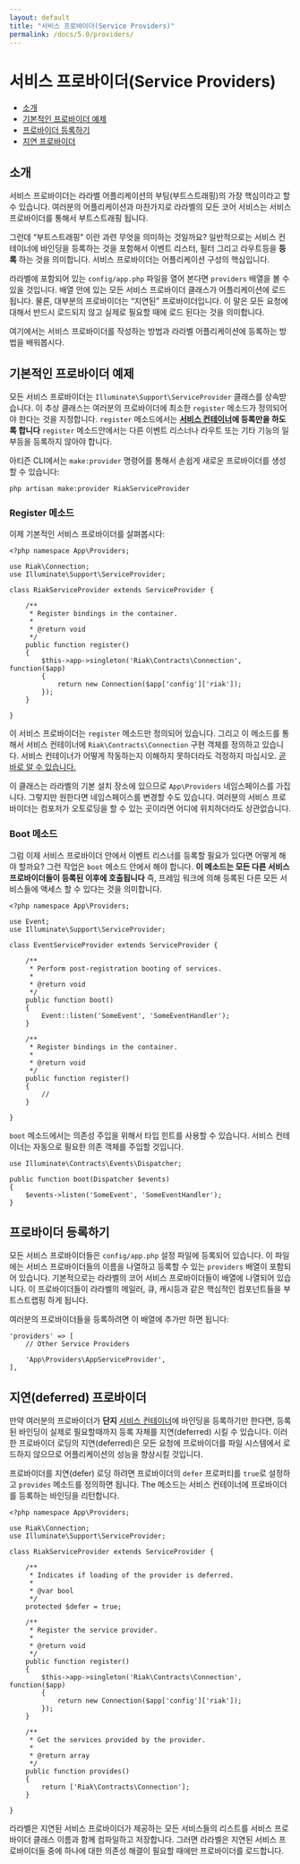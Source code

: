 ```yaml
---
layout: default
title: "서비스 프로바이더(Service Providers)"
permalink: /docs/5.0/providers/
---
```


# 서비스 프로바이더(Service Providers)

- [소개](#introduction)
- [기본적인 프로바이더 예제](#basic-provider-example)
- [프로바이더 등록하기](#registering-providers)
- [지연 프로바이더](#deferred-providers)

<a name="introduction"></a>
## 소개

서비스 프로바이더는 라라벨 어플리케이션의 부팅(부트스트래핑)의 가장 핵심이라고 할 수 있습니다. 여러분의 어플리케이션과 마찬가지로 라라벨의 모든 코어 서비스는 서비스 프로바이더를 통해서 부트스트래핑 됩니다. 

그런데 “부트스트래핑" 이란 과련 무엇을 의미하는 것일까요? 일반적으로는 서비스 컨테이너에 바인딩을 등록하는 것을 포함해서 이벤트 리스터, 필터 그리고 라우트등을 **등록** 하는 것을 의미합니다. 서비스 프로바이더는 어플리케이션 구성의 핵심입니다.

라라벨에 포함되어 있는 `config/app.php` 파일을 열어 본다면 `providers` 배열을 볼 수 있을 것입니다. 배열 안에 있는 모든 서비스 프로바이더 클래스가 어플리케이션에 로드됩니다. 물론, 대부분의 프로바이더는 “지연된” 프로바이더입니다. 이 말은 모든 요청에 대해서 반드시 로드되지 않고 실제로 필요할 때에 로드 된다는 것을 의미합니다. 

여기에서는 서비스 프로바이더를 작성하는 방법과 라라벨 어플리케이션에 등록하는 방법을 배워봅시다. 

<a name="basic-provider-example"></a>
## 기본적인 프로바이더 예제

모든 서비스 프로바이더는 `Illuminate\Support\ServiceProvider` 클래스를 상속받습니다. 이 추상 클래스는 여러분의 프로바이더에 최소한 `register` 메소드가 정의되어야 한다는 것을 지정합니다. `register` 메소드에서는 **[서비스 컨테이너](/laravel-korean-docs/docs/5.0/container)에 등록만을 하도록 합니다** `register` 메소드안에서는 다른 이벤트 리스너나 라우트 또는 기타 기능의 일부등을 등록하지 않아야 합니다. 

아티즌 CLI에서는 `make:provider` 명령어를 통해서 손쉽게 새로운 프로바이더를 생성할 수 있습니다:

	php artisan make:provider RiakServiceProvider

### Register 메소드 

이제 기본적인 서비스 프로바이더를 살펴봅시다:

	<?php namespace App\Providers;

	use Riak\Connection;
	use Illuminate\Support\ServiceProvider;

	class RiakServiceProvider extends ServiceProvider {

		/**
		 * Register bindings in the container.
		 *
		 * @return void
		 */
		public function register()
		{
			$this->app->singleton('Riak\Contracts\Connection', function($app)
			{
				return new Connection($app['config']['riak']);
			});
		}

	}

이 서비스 프로바이더는 `register` 메소드만 정의되어 있습니다. 그리고 이 메소드를 통해서 서비스 컨테이너에 `Riak\Contracts\Connection` 구현 객체를 정의하고 있습니다. 서비스 컨테이너가 어떻게 작동하는지 이해하지 못하더라도 걱정하지 마십시오. [곧바로 알 수 있습니다.](/laravel-korean-docs/docs/5.0/container)

이 클래스는 라라벨의 기본 설치 장소에 있으므로 `App\Providers` 네임스페이스를 가집니다. 그렇지만 원한다면 네임스페이스를 변경할 수도 있습니다. 여러분의 서비스 프로바이더는 컴포저가 오토로딩을 할 수 있는 곳이라면 어디에 위치하더라도 상관없습니다. 

### Boot 메소드

그럼 이제 서비스 프로바이더 안에서 이벤트 리스너를 등록할 필요가 있다면 어떻게 해야 할까요? 그런 작업은 `boot` 메소드 안에서 해야 합니다. **이 메소드는 모든 다른 서비스 프로바이더들이 등록된 이후에 호출됩니다** 즉, 프레임 워크에 의해 등록된 다른 모든 서비스들에 액세스 할 수 있다는 것을 의미합니다.

	<?php namespace App\Providers;

	use Event;
	use Illuminate\Support\ServiceProvider;

	class EventServiceProvider extends ServiceProvider {

		/**
		 * Perform post-registration booting of services.
		 *
		 * @return void
		 */
		public function boot()
		{
			Event::listen('SomeEvent', 'SomeEventHandler');
		}

		/**
		 * Register bindings in the container.
		 *
		 * @return void
		 */
		public function register()
		{
			//
		}

	}

`boot` 메소드에서는 의존성 주입을 위해서 타입 힌트를 사용할 수 있습니다. 서비스 컨테이너는 자동으로 필요한 의존 객체를 주입할 것입니다. 

	use Illuminate\Contracts\Events\Dispatcher;

	public function boot(Dispatcher $events)
	{
		$events->listen('SomeEvent', 'SomeEventHandler');
	}

<a name="registering-providers"></a>
## 프로바이더 등록하기

모든 서비스 프로바이더들은 `config/app.php` 설정 파일에 등록되어 있습니다. 이 파일에는 서비스 프로바이더들의 이름을 나열하고 등록할 수 있는 `providers` 배열이 포함되어 있습니다. 기본적으로는 라라벨의 코어 서비스 프로바이더들이 배열에 나열되어 있습니다. 이 프로바이더들이 라라벨의 메일러, 큐, 캐시등과 같은 핵심적인 컴포넌트들을 부트스트랩핑 하게 됩니다. 

여러분의 프로바이더들을 등록하려면 이 배열에 추가만 하면 됩니다:

	'providers' => [
		// Other Service Providers

		'App\Providers\AppServiceProvider',
	],

<a name="deferred-providers"></a>
## 지연(deferred) 프로바이더

만약 여러분의 프로바이더가 **단지** [서비스 컨테이너](/laravel-korean-docs/docs/5.0/container)에 바인딩을 등록하기만 한다면, 등록된 바인딩이 실제로 필요할때까지 등록 자체를 지연(deferred) 시킬 수 있습니다. 이러한 프로바이더 로딩의 지연(deferred)은 모든 요청에 프로바이더를 파일 시스템에서 로드하지 않으므로 어플리케이션의 성능을 향상시킬 것입니다. 

프로바이더를 지연(defer) 로딩 하려면 프로바이더의 `defer` 프로퍼티를 `true`로 설정하고 `provides` 메소드를 정의하면 됩니다. The 메소드는 서비스 컨테이너에 프로바이더를 등록하는 바인딩을 리턴합니다. 

	<?php namespace App\Providers;

	use Riak\Connection;
	use Illuminate\Support\ServiceProvider;

	class RiakServiceProvider extends ServiceProvider {

		/**
		 * Indicates if loading of the provider is deferred.
		 *
		 * @var bool
		 */
		protected $defer = true;

		/**
		 * Register the service provider.
		 *
		 * @return void
		 */
		public function register()
		{
			$this->app->singleton('Riak\Contracts\Connection', function($app)
			{
				return new Connection($app['config']['riak']);
			});
		}

		/**
		 * Get the services provided by the provider.
		 *
		 * @return array
		 */
		public function provides()
		{
			return ['Riak\Contracts\Connection'];
		}

	}

라라벨은 지연된 서비스 프로바이더가 제공하는 모든 서비스들의 리스트를 서비스 프로바이더 클래스 이름과 함께 컴파일하고 저장합니다. 그러면 라라벨은 지연된 서비스 프로바이더들 중에 하나에 대한 의존성 해결이 필요할 때에만 프로바이더를 로드합니다. 
